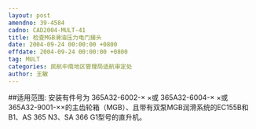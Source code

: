 ```yaml
---
layout: post
amendno: 39-4584
cadno: CAD2004-MULT-41
title: 检查MGB滑油压力电门接头
date: 2004-09-24 00:00:00 +0800
effdate: 2004-09-24 00:00:00 +0800
tag: MULT
categories: 民航中南地区管理局适航审定处
author: 王敏
---
```


##适用范围:
安装有件号为 365A32-6002-× ×或 365A32-6004-× ×或365A32-9001-××的主齿轮箱（MGB）、且带有双泵MGB润滑系统的EC155B和B1、AS 365 N3、SA 366 G1型号的直升机。


